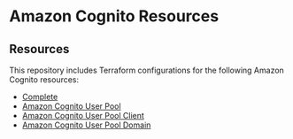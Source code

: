 # Amazon Cognito Resources

## Resources ##

This repository includes Terraform configurations for the following Amazon Cognito resources:

- [Complete](./complete)
- [Amazon Cognito User Pool ](./user_pool)
- [Amazon Cognito User Pool Client](./user_pool_client)
- [Amazon Cognito User Pool Domain](./user_pool_domain)
